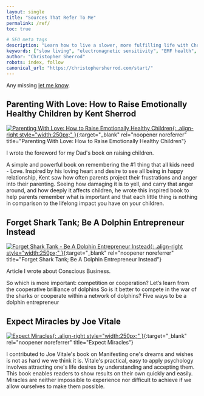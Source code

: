 ```yaml
---
layout: single
title: "Sources That Refer To Me"
permalink: /ref/
toc: true

# SEO meta tags
description: "Learn how to live a slower, more fulfilling life with Christopher Sherrod—writer, artist, and slow lifestyle advocate. Explore his core teachings on balance, health, creativity, and expat life."
keywords: ["slow living", "electromagnetic sensitivity", "EMF health", "fulfilling work", "digital nomad", "expat lifestyle", "creative entrepreneur", "Christopher Sherrod"]
author: "Christopher Sherrod"
robots: index, follow
canonical_url: "https://christophersherrod.com/start/"
---
```

Any missing [let me know](/hello/).

## Parenting With Love: How to Raise Emotionally Healthy Children by Kent Sherrod

[![Parenting With Love: How to Raise Emotionally Healthy Children](https://m.media-amazon.com/images/I/91-3kbL9eXL._SL1500_.jpg){: .align-right style="width:250px;" }]((https://amzn.to/45jUXSO)){:target="_blank" rel="noopener noreferrer" title="Parenting With Love: How to Raise Emotionally Healthy Children"}

I wrote the foreword for my Dad's book on raising children.

A simple and powerful book on remembering the #1 thing that all kids need - Love. Inspired by his loving heart and desire to see all being in happy relationship, Kent saw how often parents project their frustrations and anger into their parenting. Seeing how damaging it is to yell, and carry that anger around, and how deeply it affects children, he wrote this inspired book to help parents remember what is important and that each little thing is nothing in comparison to the lifelong impact you have on your children.

## Forget Shark Tank; Be A Dolphin Entrepreneur Instead

[![Forget Shark Tank - Be A Dolphin Entrepreneur Instead](https://socapglobal.com/wp-content/themes/socap/assets/img/logo-socap-black.svg){: .align-right style="width:250px;" }]((https://socapglobal.com/2017/08/forget-shark-tank-dolphin-entrepreneur-instead/)){:target="_blank" rel="noopener noreferrer" title="Forget Shark Tank; Be A Dolphin Entrepreneur Instead"}


Article I wrote about Conscious Business.

So which is more important: competition or cooperation?
Let’s learn from the cooperative brilliance of dolphins
So is it better to compete in the war of the sharks or cooperate within a network of dolphins?
Five ways to be a dolphin entrepreneur

## Expect Miracles by Joe Vitale

[![Expect Miracles](https://m.media-amazon.com/images/I/812TzsPoC9L._SL1500_.jpg){: .align-right style="width:250px;" }]((https://amzn.to/45jUXSO)){:target="_blank" rel="noopener noreferrer" title="Expect Miracles"}

I contributed to Joe Vitale's book on Manifesting one's dreams and wishes is not as hard we we think it is. Vitale's practical, easy to apply psychology involves attracting one's life desires by understanding and accepting them. This book enables readers to show results on their own quickly and easily. Miracles are neither impossible to experience nor difficult to achieve if we allow ourselves to make them possible.